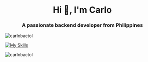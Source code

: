 <h1 align="center">Hi 👋, I'm Carlo</h1>
<h3 align="center">A passionate backend developer from Philippines</h3>

<p align="left"> <img src="https://komarev.com/ghpvc/?username=carlobactol&label=Profile%20views&color=0e75b6&style=flat" alt="carlobactol" /> </p>

[![My Skills](https://skillicons.dev/icons?i=js,html,css,wasm)](https://skillicons.dev)

<p><img align="left" src="https://github-readme-stats.vercel.app/api/top-langs?username=carlobactol&show_icons=true&locale=en&layout=compact" alt="carlobactol" /></p>


